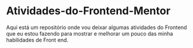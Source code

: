 # Atividades-do-Frontend-Mentor
Aqui está um repositório onde vou deixar algumas atividades do Frontend que eu estou fazendo para mostrar e melhorar um pouco das minha habilidades de Front end.
